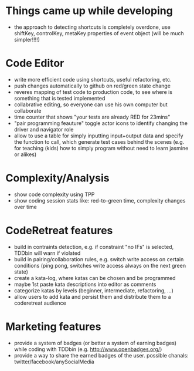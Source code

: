 # Things came up while developing
- the approach to detecting shortcuts is completely overdone, use shiftKey, controlKey, metaKey properties of event object (will be much simpler!!!!)

# Code Editor
- write more efficient code using shortcuts, useful refactoring, etc.
- push changes automatically to github on red/green state change
- reveres mapping of test code to production code, to see where is something that is tested implemented
- collabrative editing, so everyone can use his own computer but collaborate
- time counter that shows "your tests are already RED for 23mins"
- "pair programming feauture" toggle actor icons to identify changing the driver and navigator role
- allow to use a table for simply inputting input+output data and specify the function to call, which generate test cases
  behind the scenes (e.g. for teaching (kids) how to simply program without need to learn jasmine or alikes)

# Complexity/Analysis
- show code complexity using TPP
- show coding session stats like: red-to-green time, complexity changes over time

# CodeRetreat features
- build in contraints detection, e.g. if constraint "no IFs" is selected, TDDbin will warn if violated
- build in pairing/collaboration rules, e.g. switch write access on certain conditions (ping pong, switches write access always on the next green state)
- create a kata-log, where katas can be chosen and be programmed
- maybe 1st paste kata descriptions into editor as comments
- categorize katas by levels (beginner, intermediate, refactoring, ...)
- allow users to add kata and persist them and distribute them to a coderetreat audience

# Marketing features
- provide a system of badges (or better a system of earning badges) while coding with TDDbin (e.g. http://www.openbadges.org/)
- provide a way to share the earned badges of the user. possible chanals: twitter/facebook/anySocialMedia
